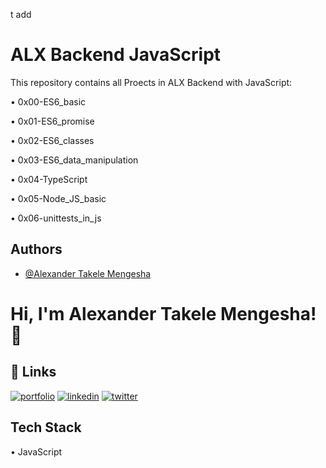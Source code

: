 t add
# ALX Backend JavaScript
This repository contains all Proects in ALX Backend with JavaScript:

•	0x00-ES6_basic

•	0x01-ES6_promise

•	0x02-ES6_classes

•	0x03-ES6_data_manipulation

•	0x04-TypeScript

•	0x05-Node_JS_basic

•	0x06-unittests_in_js




## Authors

- [@Alexander Takele Mengesha](https://www.github.com/alexa221)
  
  

# Hi, I'm Alexander Takele Mengesha! 👋


## 🔗 Links
[![portfolio](https://img.shields.io/badge/my_portfolio-000?style=for-the-badge&logo=ko-fi&logoColor=white)](https://katherineoelsner.com/)
[![linkedin](https://img.shields.io/badge/linkedin-0A66C2?style=for-the-badge&logo=linkedin&logoColor=white)](https://www.linkedin.com/in/alextakele/)
[![twitter](https://img.shields.io/badge/twitter-1DA1F2?style=for-the-badge&logo=twitter&logoColor=white)](https://twitter.com/alex_takele21)


## Tech Stack

•	JavaScript 

